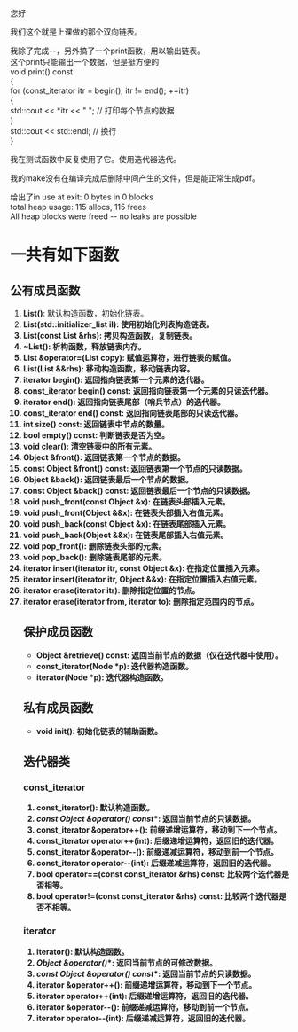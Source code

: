 您好  

我们这个就是上课做的那个双向链表。  

我除了完成--，另外搞了一个print函数，用以输出链表。  
这个print只能输出一个数据，但是挺方便的    
void print() const  
    {  
        for (const_iterator itr = begin(); itr != end(); ++itr)  
        {  
            std::cout << *itr << " ";  // 打印每个节点的数据  
        }  
        std::cout << std::endl;  // 换行  
    }  

我在测试函数中反复使用了它。使用迭代器迭代。

我的make没有在编译完成后删除中间产生的文件，但是能正常生成pdf。  
  
给出了in use at exit: 0 bytes in 0 blocks     
total heap usage: 115 allocs, 115 frees     
All heap blocks were freed -- no leaks are possible    

#  一共有如下函数  
## 公有成员函数
1. **List()**: 默认构造函数，初始化链表。
2. **List(std::initializer_list<Object> il)**: 使用初始化列表构造链表。
3. **List(const List &rhs)**: 拷贝构造函数，复制链表。
4. **~List()**: 析构函数，释放链表内存。
5. **List &operator=(List copy)**: 赋值运算符，进行链表的赋值。
6. **List(List &&rhs)**: 移动构造函数，移动链表内容。
7. **iterator begin()**: 返回指向链表第一个元素的迭代器。
8. **const_iterator begin() const**: 返回指向链表第一个元素的只读迭代器。
9. **iterator end()**: 返回指向链表尾部（哨兵节点）的迭代器。
10. **const_iterator end() const**: 返回指向链表尾部的只读迭代器。
11. **int size() const**: 返回链表中节点的数量。
12. **bool empty() const**: 判断链表是否为空。
13. **void clear()**: 清空链表中的所有元素。
14. **Object &front()**: 返回链表第一个节点的数据。
15. **const Object &front() const**: 返回链表第一个节点的只读数据。
16. **Object &back()**: 返回链表最后一个节点的数据。
17. **const Object &back() const**: 返回链表最后一个节点的只读数据。
18. **void push_front(const Object &x)**: 在链表头部插入元素。
19. **void push_front(Object &&x)**: 在链表头部插入右值元素。
20. **void push_back(const Object &x)**: 在链表尾部插入元素。
21. **void push_back(Object &&x)**: 在链表尾部插入右值元素。
22. **void pop_front()**: 删除链表头部的元素。
23. **void pop_back()**: 删除链表尾部的元素。
24. **iterator insert(iterator itr, const Object &x)**: 在指定位置插入元素。
25. **iterator insert(iterator itr, Object &&x)**: 在指定位置插入右值元素。
26. **iterator erase(iterator itr)**: 删除指定位置的节点。
27. **iterator erase(iterator from, iterator to)**: 删除指定范围内的节点。

## 保护成员函数
- **Object &retrieve() const**: 返回当前节点的数据（仅在迭代器中使用）。
- **const_iterator(Node *p)**: 迭代器构造函数。
- **iterator(Node *p)**: 迭代器构造函数。

## 私有成员函数
- **void init()**: 初始化链表的辅助函数。

## 迭代器类
### const_iterator
1. **const_iterator()**: 默认构造函数。
2. **const Object &operator*() const**: 返回当前节点的只读数据。
3. **const_iterator &operator++()**: 前缀递增运算符，移动到下一个节点。
4. **const_iterator operator++(int)**: 后缀递增运算符，返回旧的迭代器。
5. **const_iterator &operator--()**: 前缀递减运算符，移动到前一个节点。
6. **const_iterator operator--(int)**: 后缀递减运算符，返回旧的迭代器。
7. **bool operator==(const const_iterator &rhs) const**: 比较两个迭代器是否相等。
8. **bool operator!=(const const_iterator &rhs) const**: 比较两个迭代器是否不相等。

### iterator
1. **iterator()**: 默认构造函数。
2. **Object &operator*()**: 返回当前节点的可修改数据。
3. **const Object &operator*() const**: 返回当前节点的只读数据。
4. **iterator &operator++()**: 前缀递增运算符，移动到下一个节点。
5. **iterator operator++(int)**: 后缀递增运算符，返回旧的迭代器。
6. **iterator &operator--()**: 前缀递减运算符，移动到前一个节点。
7. **iterator operator--(int)**: 后缀递减运算符，返回旧的迭代器。
